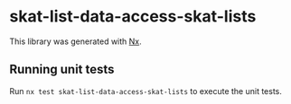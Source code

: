 # skat-list-data-access-skat-lists

This library was generated with [Nx](https://nx.dev).

## Running unit tests

Run `nx test skat-list-data-access-skat-lists` to execute the unit tests.
